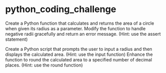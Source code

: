 # python_coding_challenge

Create a Python function that calculates and returns the area of a circle when given its radius as a parameter.
Modify the function to handle negative radii gracefully and return an error message. (Hint: use the assert statement) 

Create a Python script that prompts the user to input a radius and then displays the calculated area. (Hint: use the input function) 
Enhance the function to round the calculated area to a specified number of decimal places. (Hint: use the round function) 
